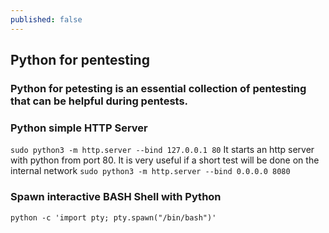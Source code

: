```yaml
---
published: false
---
```

## Python for pentesting 
### Python for petesting is an essential collection of pentesting that can be helpful during pentests.

### Python simple HTTP Server
`sudo python3 -m http.server --bind 127.0.0.1 80`
It starts an http server with python from port 80. It is very useful if a short test will be done on the internal network 
`sudo python3 -m http.server --bind 0.0.0.0 8080`



### Spawn interactive BASH Shell with Python

`python -c 'import pty; pty.spawn("/bin/bash")'`
